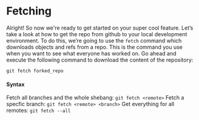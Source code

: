 # Fetching

Alright! So now we're ready to get started on your super cool feature. Let’s take a look at how to get the repo from github to your local development environment. To do this, we’re going to use the `fetch` command which downloads objects and refs from a repo. This is the command you use when you want to see what everyone has worked on.
Go ahead and execute the following command to download the content of the repository:

```git
git fetch forked_repo
```
#### Syntax 

Fetch all branches and the whole shebang: `git fetch <remote>`
Fetch a specfic branch: `git fetch <remote> <branch>`
Get everything for all remotes: `git fetch --all`